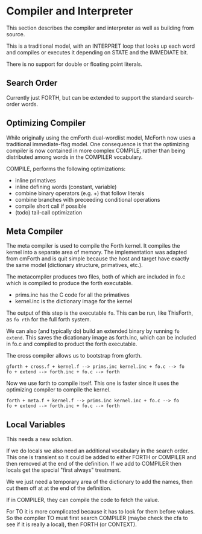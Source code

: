 # Compiler and Interpreter

This section describes the compiler and interpreter as well as building
from source.

This is a traditional model, with an INTERPRET loop that looks up each word
and compiles or executes it depending on STATE and the IMMEDIATE bit.

There is no support for double or floating point literals.

## Search Order

Currently just FORTH, but can be extended to support the standard
search-order words.

## Optimizing Compiler

While originally using the cmForth dual-wordlist model, McForth now uses
a traditional immediate-flag model. One consequence is that the optimizing
compiler is now contained in more complex COMPILE, rather than being
distributed among words in the COMPILER vocabulary.

COMPILE, performs the following optimizations:

* inline primatives
* inline defining words (constant, variable)
* combine binary operators (e.g. +) that follow literals
* combine branches with preceeding conditional operations
* compile short call if possible
* (todo) tail-call optimization

## Meta Compiler

The meta compiler is used to compile the Forth kernel. It compiles
the kernel into a separate area of memory. The implementation was adapted
from cmForth and is quit simple because the host and target have exactly
the same model (dictionary structure, primatives, etc.).

The metacompiler produces two files, both of which are included in
fo.c which is compiled to produce the forth executable.

* prims.inc has the C code for all the primatives
* kernel.inc is the dictionary image for the kernel

The output of this step is the executable `fo`. This can be run, like ThisForth,
as `fo rth` for the full forth system.

We can also (and typically do) build an extended binary by running `fo extend`.
This saves the dicationary image as forth.inc, which can be included in fo.c
and compiled to product the forth executable.

The cross compiler allows us to bootstrap from gforth.

    gforth + cross.f + kernel.f --> prims.inc kernel.inc + fo.c --> fo
    fo + extend --> forth.inc + fo.c --> forth

Now we use forth to compile itself. This one is faster since it
uses the optimizing compiler to compile the kernel.

    forth + meta.f + kernel.f --> prims.inc kernel.inc + fo.c --> fo
    fo + extend --> forth.inc + fo.c --> forth


## Local Variables

This needs a new solution.

If we do locals we also need an additional vocabulary in the search order.
This one is transient so it could be added to either FORTH or COMPILER and then removed
at the end of the definition. If we add to COMPILER then locals get the special
"first always" treatment.

We we just need a temporary area of the dictionary to add the names, then cut them off at
at the end of the definition.

If in COMPILER, they can compile the code to fetch the value.

For TO it is more complicated because it has to look for them before values.
So the compiler TO must first search COMPILER (maybe check the cfa to see if it
is really a local), then FORTH (or CONTEXT).
